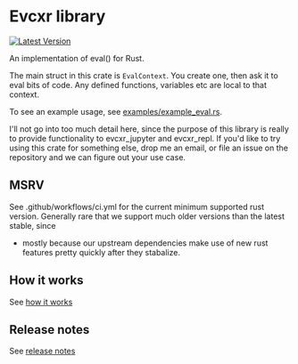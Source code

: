 # Evcxr library

[![Latest Version](https://img.shields.io/crates/v/evcxr.svg)](https://crates.io/crates/evcxr)

An implementation of eval() for Rust.

The main struct in this crate is ```EvalContext```. You create one, then ask it
to eval bits of code. Any defined functions, variables etc are local to that
context.

To see an example usage, see
[examples/example_eval.rs](examples/example_eval.rs).

I'll not go into too much detail here, since the purpose of this library is
really to provide functionality to evcxr\_jupyter and evcxr\_repl. If you'd like
to try using this crate for something else, drop me an email, or file an issue
on the repository and we can figure out your use case.

## MSRV

See .github/workflows/ci.yml for the current minimum supported rust version.
Generally rare that we support much older versions than the latest stable, since
- mostly because our upstream dependencies make use of new rust features pretty
quickly after they stabalize.

## How it works

See [how it works](HOW_IT_WORKS.md)

## Release notes

See [release notes](RELEASE_NOTES.md)

